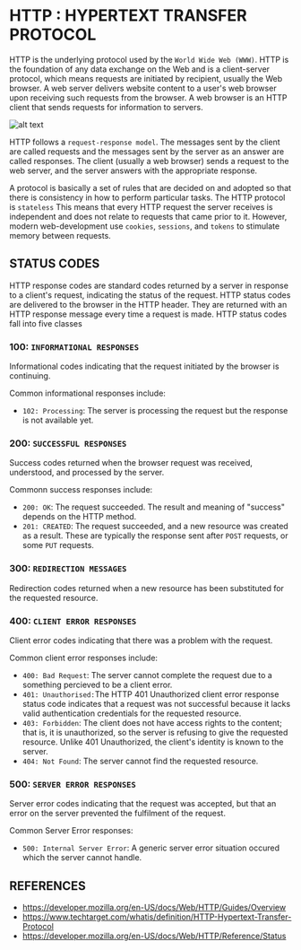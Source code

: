 # HTTP : HYPERTEXT TRANSFER PROTOCOL

HTTP is the underlying protocol used by the `World Wide Web (WWW)`. HTTP is the foundation of any data exchange on the Web and is a client-server protocol, which means requests are initiated by recipient, usually the Web browser. A web server delivers website content to a user's web browser upon receiving such requests from the browser. A web browser is an HTTP client that sends requests for information to servers.

![alt text](image-1.png)

HTTP follows a `request-response model`. The messages sent by the client are called requests and the messages sent by the server as an answer are called responses. The client (usually a web browser) sends a request to the web server, and the server answers with the appropriate response.

A protocol is basically a set of rules that are decided on and adopted so that there is consistency in how to perform particular tasks.
The HTTP protocol is `stateless` This means that every HTTP request the server receives is independent and does not relate to requests that came prior to it. However, modern web-development use `cookies`, `sessions`, and `tokens` to stimulate memory between requests.

## STATUS CODES

HTTP response codes are standard codes returned by a server in response to a client's request, indicating the status of the request. HTTP status codes are delivered to the browser in the HTTP header. They are returned with an HTTP response message every time a request is made.
HTTP status codes fall into five classes

### 100: `INFORMATIONAL RESPONSES`

Informational codes indicating that the request initiated by the browser is continuing. 

Common informational responses include:

- `102: Processing`: The server is processing the request but the response is not available yet.

### 200: `SUCCESSFUL RESPONSES`

Success codes returned when the browser request was received,
understood, and processed by the server. 

Commonn success responses include:

- `200: OK`: The request succeeded. The result and meaning of "success" depends on the HTTP method.
- `201: CREATED`: The request succeeded, and a new resource was created as a result. These are typically the response sent after `POST` requests, or some `PUT` requests.

### 300: `REDIRECTION MESSAGES `

Redirection codes returned when a new resource has been substituted for the requested resource.
 
### 400: `CLIENT ERROR RESPONSES`

Client error codes indicating that there was a problem with the request. 

Common client error responses include:

- `400: Bad Request`: The server cannot complete the request due to a something percieved to be a client error.
- `401: Unauthorised:`The HTTP 401 Unauthorized client error response status code indicates that a request was not successful because it lacks valid authentication credentials for the requested resource. 
- `403: Forbidden`: The client does not have access rights to the content; that is, it is unauthorized, so the server is refusing to give the requested resource. Unlike 401 Unauthorized, the client's identity is known to the server.
- `404: Not Found`: The server cannot find the requested resource. 

### 500: `SERVER ERROR RESPONSES`
Server error codes indicating that the request was accepted, but that an error on the server prevented the fulfilment of the request. 

Common Server Error responses: 

- `500: Internal Server Error`: A generic server error situation occured which the server cannot handle.

## REFERENCES

 - https://developer.mozilla.org/en-US/docs/Web/HTTP/Guides/Overview
 - https://www.techtarget.com/whatis/definition/HTTP-Hypertext-Transfer-Protocol
 - https://developer.mozilla.org/en-US/docs/Web/HTTP/Reference/Status
 
